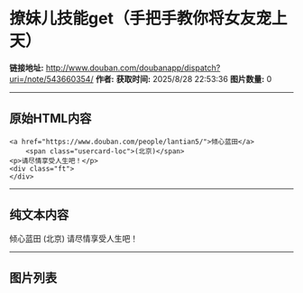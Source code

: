 # 撩妹儿技能get（手把手教你将女友宠上天）

**链接地址:** http://www.douban.com/doubanapp/dispatch?uri=/note/543660354/
**作者:** 
**获取时间:** 2025/8/28 22:53:36
**图片数量:** 0

---

## 原始HTML内容


    <a href="https://www.douban.com/people/lantian5/">倾心蓝田</a>
        <span class="usercard-loc">(北京)</span>
    <p>请尽情享受人生吧！</p>
    <div class="ft">
    </div>
  

---

## 纯文本内容

倾心蓝田
        (北京)
    请尽情享受人生吧！

---

## 图片列表


